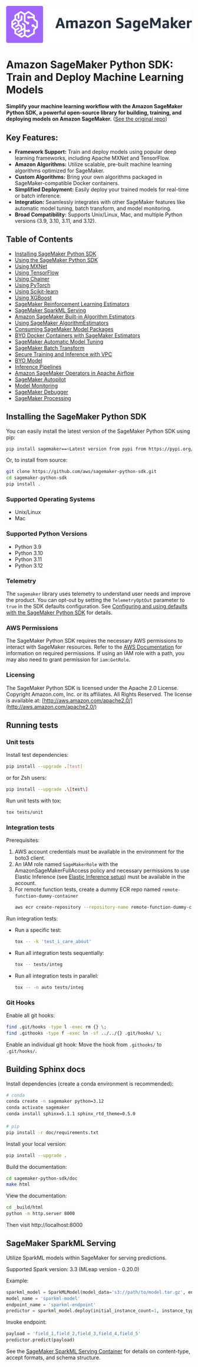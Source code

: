 [![SageMaker Python SDK Banner](https://github.com/aws/sagemaker-python-sdk/raw/master/branding/icon/sagemaker-banner.png)](https://github.com/aws/sagemaker-python-sdk)

# Amazon SageMaker Python SDK: Train and Deploy Machine Learning Models

**Simplify your machine learning workflow with the Amazon SageMaker Python SDK, a powerful open-source library for building, training, and deploying models on Amazon SageMaker.** ([See the original repo](https://github.com/aws/sagemaker-python-sdk))

## Key Features:

*   **Framework Support:** Train and deploy models using popular deep learning frameworks, including Apache MXNet and TensorFlow.
*   **Amazon Algorithms:** Utilize scalable, pre-built machine learning algorithms optimized for SageMaker.
*   **Custom Algorithms:** Bring your own algorithms packaged in SageMaker-compatible Docker containers.
*   **Simplified Deployment:** Easily deploy your trained models for real-time or batch inference.
*   **Integration:** Seamlessly integrates with other SageMaker features like automatic model tuning, batch transform, and model monitoring.
*   **Broad Compatibility:** Supports Unix/Linux, Mac, and multiple Python versions (3.9, 3.10, 3.11, and 3.12).

## Table of Contents

*   [Installing SageMaker Python SDK](#installing-the-sagemaker-python-sdk)
*   [Using the SageMaker Python SDK](https://sagemaker.readthedocs.io/en/stable/overview.html)
*   [Using MXNet](https://sagemaker.readthedocs.io/en/stable/using_mxnet.html)
*   [Using TensorFlow](https://sagemaker.readthedocs.io/en/stable/using_tf.html)
*   [Using Chainer](https://sagemaker.readthedocs.io/en/stable/using_chainer.html)
*   [Using PyTorch](https://sagemaker.readthedocs.io/en/stable/using_pytorch.html)
*   [Using Scikit-learn](https://sagemaker.readthedocs.io/en/stable/using_sklearn.html)
*   [Using XGBoost](https://sagemaker.readthedocs.io/en/stable/using_xgboost.html)
*   [SageMaker Reinforcement Learning Estimators](https://sagemaker.readthedocs.io/en/stable/using_rl.html)
*   [SageMaker SparkML Serving](#sagemaker-sparkml-serving)
*   [Amazon SageMaker Built-in Algorithm Estimators](src/sagemaker/amazon/README.rst)
*   [Using SageMaker AlgorithmEstimators](https://sagemaker.readthedocs.io/en/stable/overview.html#using-sagemaker-algorithmestimators)
*   [Consuming SageMaker Model Packages](https://sagemaker.readthedocs.io/en/stable/overview.html#consuming-sagemaker-model-packages)
*   [BYO Docker Containers with SageMaker Estimators](https://sagemaker.readthedocs.io/en/stable/overview.html#byo-docker-containers-with-sagemaker-estimators)
*   [SageMaker Automatic Model Tuning](https://sagemaker.readthedocs.io/en/stable/overview.html#sagemaker-automatic-model-tuning)
*   [SageMaker Batch Transform](https://sagemaker.readthedocs.io/en/stable/overview.html#sagemaker-batch-transform)
*   [Secure Training and Inference with VPC](https://sagemaker.readthedocs.io/en/stable/overview.html#secure-training-and-inference-with-vpc)
*   [BYO Model](https://sagemaker.readthedocs.io/en/stable/overview.html#byo-model)
*   [Inference Pipelines](https://sagemaker.readthedocs.io/en/stable/overview.html#inference-pipelines)
*   [Amazon SageMaker Operators in Apache Airflow](https://sagemaker.readthedocs.io/en/stable/using_workflow.html)
*   [SageMaker Autopilot](src/sagemaker/automl/README.rst)
*   [Model Monitoring](https://sagemaker.readthedocs.io/en/stable/amazon_sagemaker_model_monitoring.html)
*   [SageMaker Debugger](https://sagemaker.readthedocs.io/en/stable/amazon_sagemaker_debugger.html)
*   [SageMaker Processing](https://sagemaker.readthedocs.io/en/stable/amazon_sagemaker_processing.html)

## Installing the SageMaker Python SDK

You can easily install the latest version of the SageMaker Python SDK using pip:

```bash
pip install sagemaker==<Latest version from pypi from https://pypi.org/project/sagemaker/>
```

Or, to install from source:

```bash
git clone https://github.com/aws/sagemaker-python-sdk.git
cd sagemaker-python-sdk
pip install .
```

### Supported Operating Systems

*   Unix/Linux
*   Mac

### Supported Python Versions

*   Python 3.9
*   Python 3.10
*   Python 3.11
*   Python 3.12

### Telemetry

The `sagemaker` library uses telemetry to understand user needs and improve the product. You can opt-out by setting the `TelemetryOptOut` parameter to `true` in the SDK defaults configuration.  See [Configuring and using defaults with the SageMaker Python SDK](https://sagemaker.readthedocs.io/en/stable/overview.html#configuring-and-using-defaults-with-the-sagemaker-python-sdk) for details.

### AWS Permissions

The SageMaker Python SDK requires the necessary AWS permissions to interact with SageMaker resources.  Refer to the [AWS Documentation](https://docs.aws.amazon.com/sagemaker/latest/dg/sagemaker-roles.html) for information on required permissions.  If using an IAM role with a path, you may also need to grant permission for `iam:GetRole`.

### Licensing

The SageMaker Python SDK is licensed under the Apache 2.0 License.  Copyright Amazon.com, Inc. or its affiliates. All Rights Reserved. The license is available at:  [http://aws.amazon.com/apache2.0/](http://aws.amazon.com/apache2.0/)

## Running tests

### Unit tests

Install test dependencies:

```bash
pip install --upgrade .[test]
```
or for Zsh users:
```bash
pip install --upgrade .\[test\]
```

Run unit tests with tox:

```bash
tox tests/unit
```

### Integration tests

Prerequisites:

1.  AWS account credentials must be available in the environment for the boto3 client.
2.  An IAM role named `SageMakerRole` with the AmazonSageMakerFullAccess policy and necessary permissions to use Elastic Inference (see [Elastic Inference setup](https://docs.aws.amazon.com/sagemaker/latest/dg/ei-setup.html)) must be available in the account.
3.  For remote function tests, create a dummy ECR repo named `remote-function-dummy-container`
    ```bash
    aws ecr create-repository --repository-name remote-function-dummy-container
    ```

Run integration tests:

*   Run a specific test:

    ```bash
    tox -- -k 'test_i_care_about'
    ```

*   Run all integration tests sequentially:

    ```bash
    tox -- tests/integ
    ```

*   Run all integration tests in parallel:

    ```bash
    tox -- -n auto tests/integ
    ```

### Git Hooks

Enable all git hooks:

```bash
find .git/hooks -type l -exec rm {} \;
find .githooks -type f -exec ln -sf ../../{} .git/hooks/ \;
```

Enable an individual git hook: Move the hook from `.githooks/` to `.git/hooks/`.

## Building Sphinx docs

Install dependencies (create a conda environment is recommended):

```bash
# conda
conda create -n sagemaker python=3.12
conda activate sagemaker
conda install sphinx=5.1.1 sphinx_rtd_theme=0.5.0

# pip
pip install -r doc/requirements.txt
```

Install your local version:

```bash
pip install --upgrade .
```

Build the documentation:

```bash
cd sagemaker-python-sdk/doc
make html
```

View the documentation:

```bash
cd _build/html
python -m http.server 8000
```

Then visit http://localhost:8000

## SageMaker SparkML Serving

Utilize SparkML models within SageMaker for serving predictions.

Supported Spark version: 3.3 (MLeap version - 0.20.0)

Example:

```python
sparkml_model = SparkMLModel(model_data='s3://path/to/model.tar.gz', env={'SAGEMAKER_SPARKML_SCHEMA': schema})
model_name = 'sparkml-model'
endpoint_name = 'sparkml-endpoint'
predictor = sparkml_model.deploy(initial_instance_count=1, instance_type='ml.c4.xlarge', endpoint_name=endpoint_name)
```

Invoke endpoint:

```python
payload = 'field_1,field_2,field_3,field_4,field_5'
predictor.predict(payload)
```

See the [SageMaker SparkML Serving Container](https://github.com/aws/sagemaker-sparkml-serving-container) for details on content-type, accept formats, and schema structure.